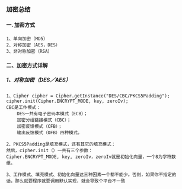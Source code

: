 ### 加密总结
#### 一. 加密方式
	1、单向加密（MD5）
	2、对称加密（AES，DES）
	3、非对称加密（RSA）
#### 二、加密方式详解
##### 1、对称加密（DES／AES）
	1、Cipher cipher = Cipher.getInstance("DES/CBC/PKCS5Padding");
	cipher.init(Cipher.ENCRYPT_MODE, key, zeroIv);
	CBC是工作模式：
		DES一共有电子密码本模式（ECB）；
		加密分组链接模式（CBC）；
		加密反馈模式（CFB）；
		输出反馈模式（OFB）四种模式。
	
	2、PKCS5Padding是填充模式，还有其它的填充模式：
	然后，cipher.init（）一共有三个参数：
	Cipher.ENCRYPT_MODE, key, zeroIv，zeroIv就是初始化向量，一个8为字符数
	组。
	
	3、工作模式、填充模式、初始化向量这三种因素一个都不能少。否则，如果你不指定的
	话，那么就要程序就要调用默认实现，就会导致个平台不一致
